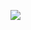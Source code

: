 ![](https://avatars1.githubusercontent.com/u/22766122?s=400&u=435596cf5a488e23a2cdbf3e2f62d6fa4b4182a2&v=4)
